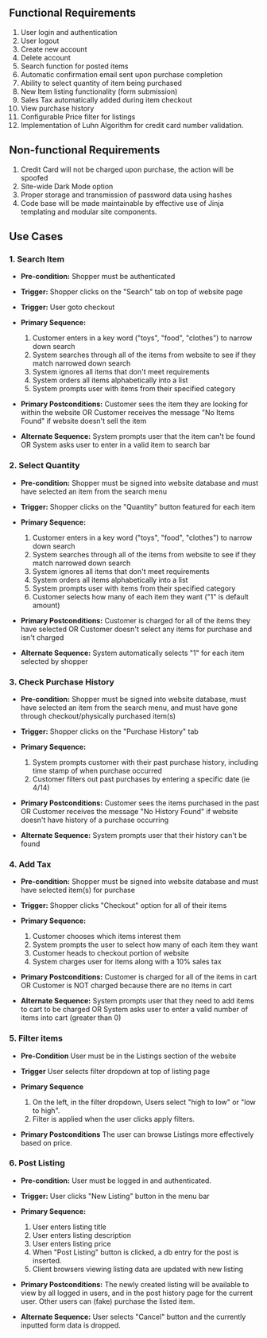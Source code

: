 ## Functional Requirements

1. User login and authentication
2. User logout
3. Create new account
4. Delete account
5. Search function for posted items
6. Automatic confirmation email sent upon purchase completion
7. Ability to select quantity of item being purchased
8. New Item listing functionality (form submission)
9. Sales Tax automatically added during item checkout
10. View purchase history
11. Configurable Price filter for listings 
12. Implementation of Luhn Algorithm for credit card number validation.

## Non-functional Requirements

1. Credit Card will not be charged upon purchase, the action will be spoofed
2. Site-wide Dark Mode option
3. Proper storage and transmission of password data using hashes
4. Code base will be made maintainable by effective use of Jinja templating and modular site components.

## Use Cases

### 1. Search Item
- **Pre-condition:** Shopper must be authenticated 

- **Trigger:** Shopper clicks on the "Search" tab on top of website page 

- **Trigger:** User goto checkout
               
- **Primary Sequence:**
  1. Customer enters in a key word ("toys", "food", "clothes") to narrow down search
  2. System searches through all of the items from website to see if they match narrowed down search
  3. System ignores all items that don't meet requirements
  4. System orders all items alphabetically into a list
  5. System prompts user with items from their specified category 

- **Primary Postconditions:** Customer sees the item they are looking for within the website OR Customer receives the message "No Items Found" if website doesn't sell the item

- **Alternate Sequence:** System prompts user that the item can't be found OR System asks user to enter in a valid item to search bar


### 2. Select Quantity
- **Pre-condition:** Shopper must be signed into website database and must have selected an item from the search menu

- **Trigger:** Shopper clicks on the "Quantity" button featured for each item

- **Primary Sequence:**
  1. Customer enters in a key word ("toys", "food", "clothes") to narrow down search
  2. System searches through all of the items from website to see if they match narrowed down search
  3. System ignores all items that don't meet requirements
  4. System orders all items alphabetically into a list
  5. System prompts user with items from their specified category
  6. Customer selects how many of each item they want ("1" is default amount)

- **Primary Postconditions:** Customer is charged for all of the items they have selected OR Customer doesn't select any items for purchase and isn't charged

- **Alternate Sequence:** System automatically selects "1" for each item selected by shopper


### 3. Check Purchase History
- **Pre-condition:** Shopper must be signed into website database, must have selected an item from the search menu, and must have gone through checkout/physically purchased item(s)

- **Trigger:** Shopper clicks on the "Purchase History" tab 

- **Primary Sequence:**
  1. System prompts customer with their past purchase history, including time stamp of when purchase occurred
  2. Customer filters out past purchases by entering a specific date (ie 4/14)


- **Primary Postconditions:** Customer sees the items purchased in the past
                                OR
                              Customer receives the message "No History Found" if website doesn't have history of a purchase occurring



- **Alternate Sequence:** System prompts user that their history can't be found


### 4. Add Tax
- **Pre-condition:** Shopper must be signed into website database and must have selected item(s) for purchase

- **Trigger:** Shopper clicks "Checkout" option for all of their items

- **Primary Sequence:**

  1. Customer chooses which items interest them
  2. System prompts the user to select how many of each item they want
  3. Customer heads to checkout portion of website
  4. System charges user for items along with a 10% sales tax

- **Primary Postconditions:** Customer is charged for all of the items in cart
                                OR
                              Customer is NOT charged because there are no items in cart


- **Alternate Sequence:** System prompts user that they need to add items to cart to be charged OR System asks user to enter a valid number of items into cart (greater than 0)


### 5. Filter items 
- **Pre-Condition** User must be in the Listings section of the website

- **Trigger** User selects filter dropdown at top of listing page

- **Primary Sequence**
   1. On the left, in the filter dropdown, Users select "high to low" or "low to high".
   2. Filter is applied when the user clicks apply filters.

- **Primary Postconditions** The user can browse Listings more effectively based on price.


### 6. Post Listing
- **Pre-condition:** User must be logged in and authenticated.

- **Trigger:** User clicks "New Listing" button in the menu bar

- **Primary Sequence:**
  1. User enters listing title
  2. User enters listing description
  3. User enters listing price
  4. When "Post Listing" button is clicked, a db entry for the post is inserted.
  5. Client browsers viewing listing data are updated with new listing

- **Primary Postconditions:** The newly created listing will be available to view by all logged in users, and in the post history page for the current user. Other users can (fake) purchase the listed item.

- **Alternate Sequence:** User selects "Cancel" button and the currently inputted form data is dropped.
